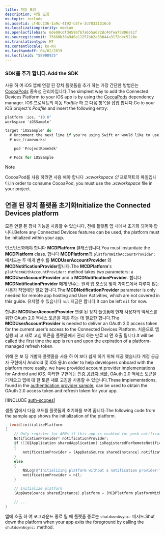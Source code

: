 ```yaml
---
title: 파일 포함
description: 파일 포함
ms.topic: include
ms.assetid: cf4bc236-1a9c-4192-b3fe-2d78331316c0
ms.localizationpriority: medium
ms.openlocfilehash: 6de00cdfd4595f67a655a672dc46fea75806a51f
ms.sourcegitcommit: 75680b384946e11257bb2a33044a3172dec5220e
ms.translationtype: MT
ms.contentlocale: ko-KR
ms.lasthandoff: 04/02/2019
ms.locfileid: "58908925"
---
```

### <a name="add-the-sdk"></a><span data-ttu-id="edb8c-103">SDK를 추가 합니다.</span><span class="sxs-lookup"><span data-stu-id="edb8c-103">Add the SDK</span></span>

<span data-ttu-id="edb8c-104">사용 하 여 iOS 앱에 연결 된 장치 플랫폼을 추가 하는 가장 간단한 방법은는 [CocoaPods](https://cocoapods.org/) 종속성 관리자입니다.</span><span class="sxs-lookup"><span data-stu-id="edb8c-104">The simplest way to add the Connected Devices Platform to your iOS app is by using the [CocoaPods](https://cocoapods.org/) dependency manager.</span></span> <span data-ttu-id="edb8c-105">IOS 프로젝트의 이동 *Podfile* 하 고 다음 항목을 삽입 합니다.</span><span class="sxs-lookup"><span data-stu-id="edb8c-105">Go to your iOS project's *Podfile* and insert the following entry:</span></span>

```ObjectiveC
platform :ios, "10.0"
workspace 'iOSSample'

target 'iOSSample' do
  # Uncomment the next line if you're using Swift or would like to use dynamic frameworks
  # use_frameworks!

    pod 'ProjectRomeSdk'

  # Pods for iOSSample
```

> [!NOTE]
> <span data-ttu-id="edb8c-106">CocoaPod를 사용 하려면 사용 해야 합니다 _.xcworkspace 인_ 프로젝트의 파일입니다.</span><span class="sxs-lookup"><span data-stu-id="edb8c-106">In order to consume CocoaPod, you must use the _.xcworkspace_ file in your project.</span></span>

## <a name="initialize-the-connected-devices-platform"></a><span data-ttu-id="edb8c-107">연결 된 장치 플랫폼 초기화</span><span class="sxs-lookup"><span data-stu-id="edb8c-107">Initialize the Connected Devices platform</span></span>

<span data-ttu-id="edb8c-108">모든 연결 된 장치 기능을 사용할 수 있습니다, 전에 플랫폼 앱 내에서 초기화 되어야 합니다.</span><span class="sxs-lookup"><span data-stu-id="edb8c-108">Before any Connected Devices features can be used, the platform must be initialized within your app.</span></span> 

<span data-ttu-id="edb8c-109">인스턴스화해야 합니다 **MCDPlatform** 클래스입니다.</span><span class="sxs-lookup"><span data-stu-id="edb8c-109">You must instantiate the **MCDPlatform** class.</span></span> <span data-ttu-id="edb8c-110">합니다 **MCDPlatform**의 `platformWithAccountProvider:` 메서드는 두 매개 변수:를 **MCDUserAccountProvider** 와 **MCDNotificationProvider**합니다.</span><span class="sxs-lookup"><span data-stu-id="edb8c-110">The **MCDPlatform**'s `platformWithAccountProvider:` method takes two parameters: a **MCDUserAccountProvider** and a **MCDNotificationProvider**.</span></span> <span data-ttu-id="edb8c-111">합니다 **MCDNotificationProvider** 매개 변수는 원격 앱 호스팅 및이 가이드에서 다루지 않는 사용자 작업에만 필요 합니다.</span><span class="sxs-lookup"><span data-stu-id="edb8c-111">The **MCDNotificationProvider** parameter is only needed for remote app hosting and User Activities, which are not covered in this guide.</span></span> <span data-ttu-id="edb8c-112">유지할 수 있습니다 `nil` 지금은 합니다.</span><span class="sxs-lookup"><span data-stu-id="edb8c-112">It can be left `nil` for now.</span></span>

<span data-ttu-id="edb8c-113">합니다 **MCDUserAccountProvider** 연결 된 장치 플랫폼에 현재 사용자의 액세스를 위한 OAuth 2.0 액세스 토큰을 제공 하는 데 필요한 합니다.</span><span class="sxs-lookup"><span data-stu-id="edb8c-113">The **MCDUserAccountProvider** is needed to deliver an OAuth 2.0 access token for the current user's access to the Connected Devices Platform.</span></span> <span data-ttu-id="edb8c-114">처음으로 앱 실행 되 고 새로 고침 토큰을 플랫폼에서 관리 하는 만료 되 면 호출 됩니다.</span><span class="sxs-lookup"><span data-stu-id="edb8c-114">It will be called the first time the app is run and upon the expiration of a platform-managed refresh token.</span></span> 

<span data-ttu-id="edb8c-115">위해 온 보 딩 개발자 플랫폼을 사용 하 여 보다 쉽게 하기 위해 제공 했습니다 계정 공급자 구현에서 Android 및 iOS 용.</span><span class="sxs-lookup"><span data-stu-id="edb8c-115">In order to help developers onboard with the platform more easily, we have provided account provider implementations for Android and iOS.</span></span> <span data-ttu-id="edb8c-116">이러한 구현에는 [인증 공급자 샘플](https://github.com/Microsoft/project-rome/tree/master/iOS/samples/account-provider-sample), OAuth 2.0 액세스 토큰을 가져오고 앱에 대 한 토큰 새로 고침을 사용할 수 있습니다.</span><span class="sxs-lookup"><span data-stu-id="edb8c-116">These implementations, found in the [authentication provider sample](https://github.com/Microsoft/project-rome/tree/master/iOS/samples/account-provider-sample), can be used to obtain the OAuth 2.0 access token and refresh token for your app.</span></span>

[!INCLUDE [auth-scopes](../auth-scopes.md)]

<span data-ttu-id="edb8c-117">샘플 앱에서 다음 코드를 플랫폼의 초기화를 보여 줍니다.</span><span class="sxs-lookup"><span data-stu-id="edb8c-117">The following code from the sample app shows the initialization of the platform.</span></span>

```ObjectiveC
- (void)initializePlatform
{
    // Only register for APNs if this app is enabled for push notifications
    NotificationProvider* notificationProvider;
    if ([[UIApplication sharedApplication] isRegisteredForRemoteNotifications])
    {
        notificationProvider = [AppDataSource sharedInstance].notificationProvider;
    }
    else
    {
        NSLog(@"Initializing platform without a notification provider!");
        notificationProvider = nil;
    }

    // Initialize platform
    [AppDataSource sharedInstance].platform = [MCDPlatform platformWithAccountProvider:[AppDataSource sharedInstance].accountProvider notificationProvider:notificationProvider];

    // ...
}
```

<span data-ttu-id="edb8c-118">앱에 호출 하 여 포그라운드 종료 될 때 플랫폼 종료는 `shutdownAsync:` 메서드.</span><span class="sxs-lookup"><span data-stu-id="edb8c-118">Shut down the platform when your app exits the foreground by calling the `shutdownAsync:` method.</span></span>
